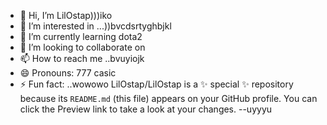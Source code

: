 - 👋 Hi, I’m LilOstap)))iko
- 👀 I’m interested in ...))bvcdsrtyghbjkl
- 🌱 I’m currently learning dota2
- 💞️ I’m looking to collaborate on 
- 📫 How to reach me ..bvuyiojk
- 😄 Pronouns: 777 casic
- ⚡ Fun fact: ..wowowo
LilOstap/LilOstap is a ✨ special ✨ repository because its `README.md` (this file) appears on your GitHub profile.
You can click the Preview link to take a look at your changes.
--uyyyu
